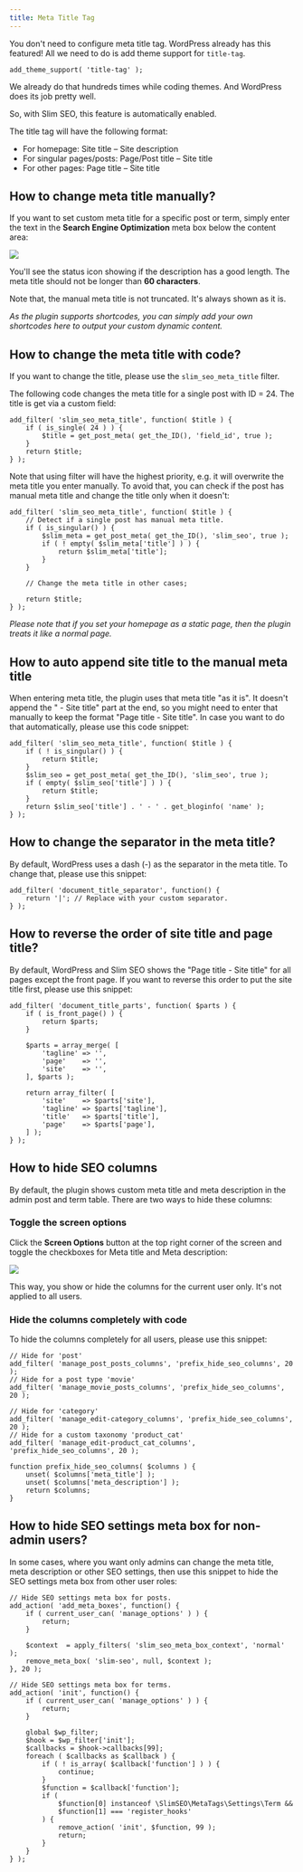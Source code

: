 ```yaml
---
title: Meta Title Tag
---
```


You don't need to configure meta title tag. WordPress already has this featured! All we need to do is add theme support for `title-tag`.

```
add_theme_support( 'title-tag' );
```

We already do that hundreds times while coding themes. And WordPress does its job pretty well.

So, with Slim SEO, this feature is automatically enabled.

The title tag will have the following format:

- For homepage: Site title – Site description
- For singular pages/posts: Page/Post title – Site title
- For other pages: Page title – Site title

## How to change meta title manually?

If you want to set custom meta title for a specific post or term, simply enter the text in the **Search Engine Optimization** meta box below the content area:

![](https://i.imgur.com/D0DdbxS.png)

You'll see the status icon showing if the description has a good length. The meta title should not be longer than **60 characters**.

Note that, the manual meta title is not truncated. It's always shown as it is.

_As the plugin supports shortcodes, you can simply add your own shortcodes here to output your custom dynamic content._

## How to change the meta title with code?

If you want to change the title, please use the `slim_seo_meta_title` filter.

The following code changes the meta title for a single post with ID = 24. The title is get via a custom field:

```
add_filter( 'slim_seo_meta_title', function( $title ) {
    if ( is_single( 24 ) ) {
        $title = get_post_meta( get_the_ID(), 'field_id', true );
    }
    return $title;
} );
```

Note that using filter will have the highest priority, e.g. it will overwrite the meta title you enter manually. To avoid that, you can check if the post has manual meta title and change the title only when it doesn't:

```
add_filter( 'slim_seo_meta_title', function( $title ) {
    // Detect if a single post has manual meta title.
    if ( is_singular() ) {
        $slim_meta = get_post_meta( get_the_ID(), 'slim_seo', true );
        if ( ! empty( $slim_meta['title'] ) ) {
            return $slim_meta['title'];
        }
    }

    // Change the meta title in other cases;

    return $title;
} );
```

_Please note that if you set your homepage as a static page, then the plugin treats it like a normal page._

## How to auto append site title to the manual meta title

When entering meta title, the plugin uses that meta title "as it is". It doesn't append the " - Site title" part at the end, so you might need to enter that manually to keep the format "Page title - Site title". In case you want to do that automatically, please use this code snippet:

```
add_filter( 'slim_seo_meta_title', function( $title ) {
    if ( ! is_singular() ) {
        return $title;
    }
    $slim_seo = get_post_meta( get_the_ID(), 'slim_seo', true );
    if ( empty( $slim_seo['title'] ) ) {
        return $title;
    }
    return $slim_seo['title'] . ' - ' . get_bloginfo( 'name' );
} );
```

## How to change the separator in the meta title?

By default, WordPress uses a dash (-) as the separator in the meta title. To change that, please use this snippet:

```
add_filter( 'document_title_separator', function() {
    return '|'; // Replace with your custom separator.
} );
```

## How to reverse the order of site title and page title?

By default, WordPress and Slim SEO shows the "Page title - Site title" for all pages except the front page. If you want to reverse this order to put the site title first, please use this snippet:

```
add_filter( 'document_title_parts', function( $parts ) {
	if ( is_front_page() ) {
		return $parts;
	}

	$parts = array_merge( [
		'tagline' => '',
		'page'    => '',
		'site'    => '',
	], $parts );

	return array_filter( [
		'site'    => $parts['site'],
		'tagline' => $parts['tagline'],
		'title'   => $parts['title'],
		'page'    => $parts['page'],
	] );
} );
```

## How to hide SEO columns

By default, the plugin shows custom meta title and meta description in the admin post and term table. There are two ways to hide these columns:

### Toggle the screen options

Click the **Screen Options** button at the top right corner of the screen and toggle the checkboxes for Meta title and Meta description:

![](https://i.imgur.com/N9oTreN.png)

This way, you show or hide the columns for the current user only. It's not applied to all users.

### Hide the columns completely with code

To hide the columns completely for all users, please use this snippet:

```
// Hide for 'post'
add_filter( 'manage_post_posts_columns', 'prefix_hide_seo_columns', 20 );
// Hide for a post type 'movie'
add_filter( 'manage_movie_posts_columns', 'prefix_hide_seo_columns', 20 );

// Hide for 'category'
add_filter( 'manage_edit-category_columns', 'prefix_hide_seo_columns', 20 );
// Hide for a custom taxonomy 'product_cat'
add_filter( 'manage_edit-product_cat_columns', 'prefix_hide_seo_columns', 20 );

function prefix_hide_seo_columns( $columns ) {
	unset( $columns['meta_title'] );
	unset( $columns['meta_description'] );
	return $columns;
}
```

## How to hide SEO settings meta box for non-admin users?

In some cases, where you want only admins can change the meta title, meta description or other SEO settings, then use this snippet to hide the SEO settings meta box from other user roles:

```
// Hide SEO settings meta box for posts.
add_action( 'add_meta_boxes', function() {
	if ( current_user_can( 'manage_options' ) ) {
		return;
	}

	$context  = apply_filters( 'slim_seo_meta_box_context', 'normal' );
	remove_meta_box( 'slim-seo', null, $context );
}, 20 );

// Hide SEO settings meta box for terms.
add_action( 'init', function() {
	if ( current_user_can( 'manage_options' ) ) {
		return;
	}

	global $wp_filter;
	$hook = $wp_filter['init'];
	$callbacks = $hook->callbacks[99];
	foreach ( $callbacks as $callback ) {
		if ( ! is_array( $callback['function'] ) ) {
			continue;
		}
		$function = $callback['function'];
		if (
			$function[0] instanceof \SlimSEO\MetaTags\Settings\Term &&
			$function[1] === 'register_hooks'
		) {
			remove_action( 'init', $function, 99 );
			return;
		}
	}
} );
```
